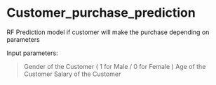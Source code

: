 # Customer_purchase_prediction
RF Prediction model if customer will make the purchase depending on parameters

Input parameters:
  > Gender of the Customer ( 1 for Male / 0 for Female )
  > Age of the Customer
  > Salary of the Customer
